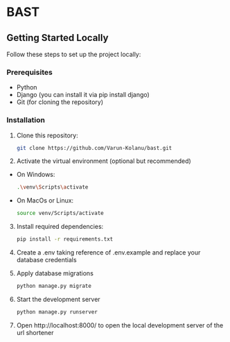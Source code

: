 # BAST

## Getting Started Locally

Follow these steps to set up the project locally:

### Prerequisites

- Python
- Django (you can install it via pip install django)
- Git (for cloning the repository)

### Installation

1. Clone this repository:

   ```bash
   git clone https://github.com/Varun-Kolanu/bast.git


2. Activate the virtual environment (optional but recommended)
 - On Windows:

   ```bash
   .\venv\Scripts\activate    

- On MacOs or Linux:

   ```bash
   source venv/Scripts/activate   

3. Install required dependencies:
   ```bash
   pip install -r requirements.txt

4. Create a .env taking reference of .env.example and replace your database credentials

5. Apply database migrations
   ```bash
   python manage.py migrate

6. Start the development server
   ```bash
   python manage.py runserver

7. Open http://localhost:8000/ to open the local development server of the url shortener
